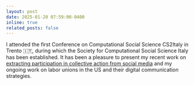 ```yaml
---
layout: post
date: 2025-01-20 07:59:00-0400
inline: true
related_posts: false
---
```


I attended the first Conference on Computational Social Science CS2Italy in Trento 🇮🇹, during which the Society for Computational Social Science Italy has been established. It has been a pleasure to present my recent work on [extracting participation in collective action from social media](https://arxiv.org/pdf/2501.07368) and my ongoing work on labor unions in the US and their digital communication strategies.
